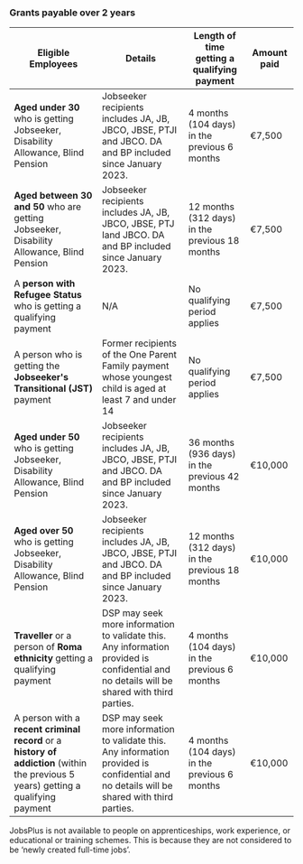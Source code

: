 ###  Grants payable over 2 years

**Eligible Employees** |  **Details** |  **Length of time getting a qualifying payment** |  **Amount paid**  
---|---|---|---  
**Aged under 30** who is getting Jobseeker, Disability Allowance, Blind Pension  |  Jobseeker recipients includes JA, JB, JBCO, JBSE,  PTJI  and JBCO. DA and BP included since January 2023.  |  4 months (104 days) in the previous 6 months  |  €7,500   
**Aged between 30 and 50** who are getting Jobseeker, Disability Allowance, Blind Pension  |  Jobseeker recipients includes JA, JB, JBCO, JBSE, PTJ Iand JBCO. DA and BP included since January 2023.  |  12 months (312 days) in the previous 18 months  |  €7,500   
A **person with Refugee Status** who is getting a qualifying payment  |  N/A  |  No qualifying period applies  |  €7,500   
A person who is getting the **Jobseeker's Transitional (JST)** payment  |  Former recipients of the One Parent Family payment whose youngest child is aged at least 7 and under 14  |  No qualifying period applies  |  €7,500   
**Aged under 50** who is getting Jobseeker, Disability Allowance, Blind Pension  |  Jobseeker recipients includes JA, JB, JBCO, JBSE, PTJI and JBCO. DA and BP included since January 2023.  |  36 months (936 days) in the previous 42 months  |  €10,000   
**Aged over 50** who is getting Jobseeker, Disability Allowance, Blind Pension  |  Jobseeker recipients includes JA, JB, JBCO, JBSE, PTJI and JBCO. DA and BP included since January 2023.  |  12 months (312 days) in the previous 18 months  |  €10,000   
**Traveller** or a person of **Roma ethnicity** getting a qualifying payment  |  DSP may seek more information to validate this. Any information provided is confidential and no details will be shared with third parties.  |  4 months (104 days) in the previous 6 months  |  €10,000   
A person with a **recent criminal record** or a **history of addiction** (within the previous 5 years) getting a qualifying payment  |  DSP may seek more information to validate this. Any information provided is confidential and no details will be shared with third parties.  |  4 months (104 days) in the previous 6 months  |  €10,000   
  
JobsPlus is not available to people on apprenticeships, work experience, or
educational or training schemes. This is because they are not considered to be
‘newly created full-time jobs’.
